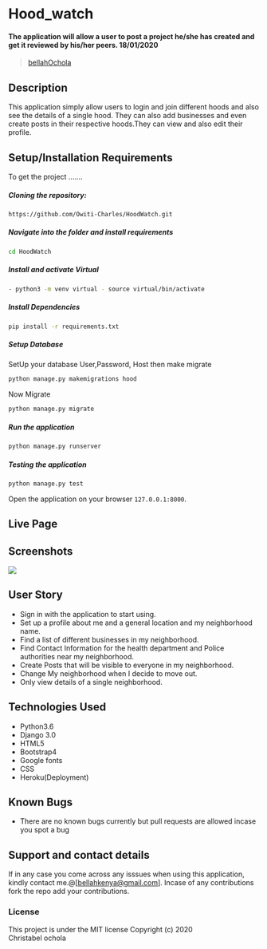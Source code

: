 # Hood_watch

#### The application will allow a user to post a project he/she has created and get it reviewed by his/her peers. 18/01/2020

>[bellahOchola](https://github.com/bellahOchola)

## Description
This application simply allow users to login and join different hoods and also see the details of a single hood. They can also add businesses and even create posts in their respective hoods.They can view and also edit their profile.

## Setup/Installation Requirements
To get the project .......  
  
##### Cloning the repository:  
 ```bash 
https://github.com/Owiti-Charles/HoodWatch.git
```
##### Navigate into the folder and install requirements  
 ```bash 
cd HoodWatch 
```
##### Install and activate Virtual  
 ```bash 
- python3 -m venv virtual - source virtual/bin/activate  
```  
##### Install Dependencies  
 ```bash 
 pip install -r requirements.txt 
```  
 ##### Setup Database  
  SetUp your database User,Password, Host then make migrate  
 ```bash 
python manage.py makemigrations hood
 ``` 
 Now Migrate  
 ```bash 
 python manage.py migrate 
```
##### Run the application  
 ```bash 
 python manage.py runserver 
``` 
##### Testing the application  
 ```bash 
 python manage.py test 
```
Open the application on your browser `127.0.0.1:8000`. 

## Live Page


## Screenshots

<img src="https://ucarecdn.com/457f313d-4181-4d86-aca7-a91151d80707/hoodwatch.png">

## User Story  
  
* Sign in with the application to start using.
* Set up a profile about me and a general location and my neighborhood name.
* Find a list of different businesses in my neighborhood.
* Find Contact Information for the health department and Police authorities near my neighborhood.
* Create Posts that will be visible to everyone in my neighborhood.
* Change My neighborhood when I decide to move out.
* Only view details of a single neighborhood.

## Technologies Used
* Python3.6
* Django 3.0
* HTML5
* Bootstrap4
* Google fonts
* CSS
* Heroku(Deployment)

## Known Bugs  
* There are no known bugs currently but pull requests are allowed incase you spot a bug  

## Support and contact details
If in any case you come across any isssues when using this application, kindly contact me.@[bellahkenya@gmail.com]. Incase of any contributions fork the repo add your contributions.

### License
This project is under the MIT license
Copyright (c) 2020  
Christabel ochola
